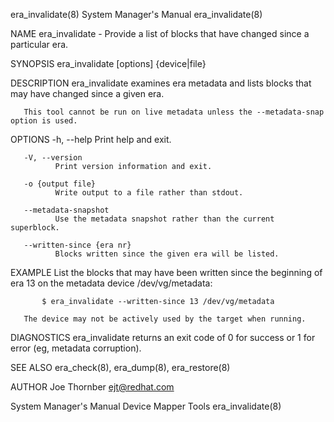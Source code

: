 era_invalidate(8)                                                                          System Manager's Manual                                                                          era_invalidate(8)

NAME
       era_invalidate - Provide a list of blocks that have changed since a particular era.

SYNOPSIS
       era_invalidate [options] {device|file}

DESCRIPTION
       era_invalidate examines era metadata and lists blocks that may have changed since a given era.

       This tool cannot be run on live metadata unless the --metadata-snap option is used.

OPTIONS
       -h, --help
              Print help and exit.

       -V, --version
              Print version information and exit.

       -o {output file}
              Write output to a file rather than stdout.

       --metadata-snapshot
              Use the metadata snapshot rather than the current superblock.

       --written-since {era nr}
              Blocks written since the given era will be listed.

EXAMPLE
       List the blocks that may have been written since the beginning of era 13 on the metadata device /dev/vg/metadata:

           $ era_invalidate --written-since 13 /dev/vg/metadata

       The device may not be actively used by the target when running.

DIAGNOSTICS
       era_invalidate returns an exit code of 0 for success or 1 for error (eg, metadata corruption).

SEE ALSO
       era_check(8), era_dump(8), era_restore(8)

AUTHOR
       Joe Thornber <ejt@redhat.com>

System Manager's Manual                                                                      Device Mapper Tools                                                                            era_invalidate(8)
